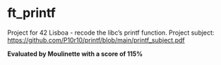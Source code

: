 # ft_printf
Project for 42 Lisboa - recode the libc’s printf function. Project subject:
https://github.com/P10r10/printf/blob/main/printf_subject.pdf

**Evaluated by Moulinette with a score of 115%**
